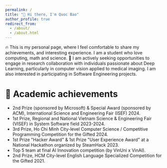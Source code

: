 ```yaml
---
permalink: /
title: "👋 Hi there, I'm Quoc Bao"
author_profile: true
redirect_from: 
  - /about/
  - /about.html
---
```


🔥 This is my personal page, where I feel comfortable to share my achievements, and interesting experience. I am a student who love computing, math and science.
🌱 I am actively seeking opportunities to engage in research collaboration with individuals passionate about Deep Learning, particularly in computer vision applied to medical imaging. I am also interested in participating in Software Engineering projects.

🌟 Academic achievements
=====
- 2nd Prize (sponsored by Microsoft) & Special Award (sponsored by ACM), International Science and Engineering Fair (ISEF) 2024.
- 1st Prize, Regional and National Vietnam Science & Engineering Fair (VISEF) in System Software field 2023-2024.
- 3rd Prize, Ho Chi Minh City-level Computer Science / Competitive Programming Competition for the Gifted 2024.
- 1st Prize "Hacker Award" & 1st Prize "User Experience Award" at a National Hackathon organized by SteamHack 2023.
- Top 5 team at final AI Innovation competition (by VinUni x VinAI).
- 2nd Prize, HCM City-level English Language Specialized Competition for the Gifted 2021.